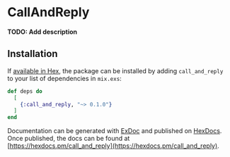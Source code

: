 # CallAndReply

**TODO: Add description**

## Installation

If [available in Hex](https://hex.pm/docs/publish), the package can be installed
by adding `call_and_reply` to your list of dependencies in `mix.exs`:

```elixir
def deps do
  [
    {:call_and_reply, "~> 0.1.0"}
  ]
end
```

Documentation can be generated with [ExDoc](https://github.com/elixir-lang/ex_doc)
and published on [HexDocs](https://hexdocs.pm). Once published, the docs can
be found at [https://hexdocs.pm/call_and_reply](https://hexdocs.pm/call_and_reply).

